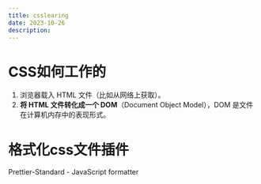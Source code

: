 ```yaml
---
title: csslearing
date: 2023-10-26
description: 
---
```




# CSS如何工作的

1. 浏览器载入 HTML 文件（比如从网络上获取）。
2. **将 HTML 文件转化成一个 DOM**（Document Object Model），DOM 是文件在计算机内存中的表现形式。






























































# 格式化css文件插件

Prettier-Standard - JavaScript formatter


